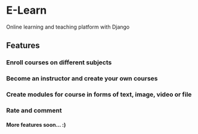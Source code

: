 # E-Learn
Online learning and teaching platform with Django

## Features
### Enroll courses on different subjects
### Become an instructor and create your own courses
### Create modules for course in forms of text, image, video or file
### Rate and comment

#### More features soon... :)
